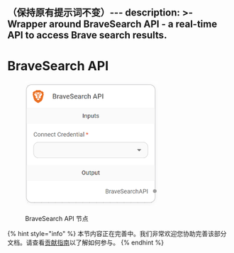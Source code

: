 （保持原有提示词不变）---
description: >-
  Wrapper around BraveSearch API - a real-time API to access Brave search
  results.
---

# BraveSearch API

<figure><img src="../../../.gitbook/assets/image (3) (1) (1) (1) (1) (1) (1).png" alt="" width="299"><figcaption><p>BraveSearch API 节点</p></figcaption></figure>

{% hint style="info" %}
本节内容正在完善中。我们非常欢迎您协助完善该部分文档。请查看[贡献指南](../../../contributing/)以了解如何参与。
{% endhint %}
